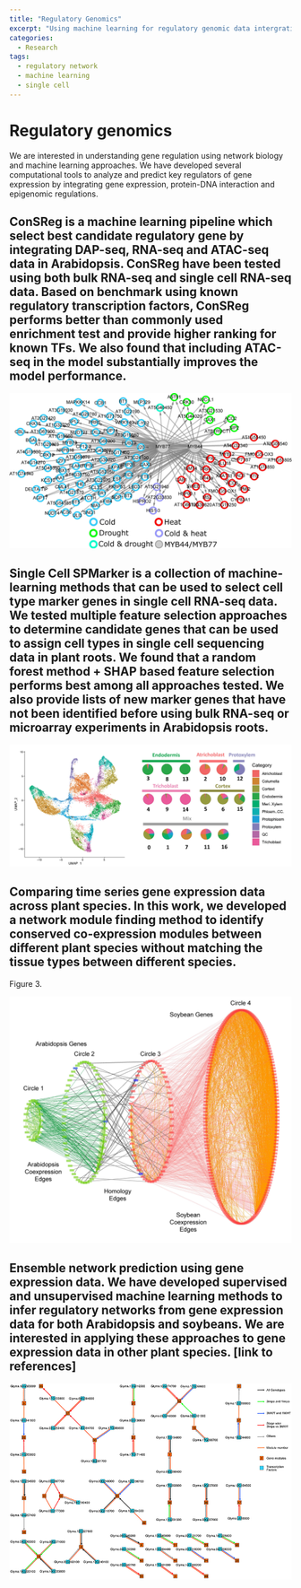 ```yaml
---
title: "Regulatory Genomics"
excerpt: "Using machine learning for regulatory genomic data intergration and prediction."
categories:
  - Research
tags:
  - regulatory network
  - machine learning
  - single cell 
---
```

# Regulatory genomics
We are interested in understanding gene regulation using network biology and machine learning approaches. We have developed several computational tools to analyze and predict key regulators of gene expression by integrating gene expression, protein-DNA interaction and epigenomic regulations.  

## ConSReg is a machine learning pipeline which select best candidate regulatory gene by integrating DAP-seq, RNA-seq and ATAC-seq data in Arabidopsis. ConSReg have been tested using both bulk RNA-seq and single cell RNA-seq data. Based on benchmark using known regulatory transcription factors, ConSReg performs better than commonly used enrichment test and provide higher ranking for known TFs. We also found that including ATAC-seq in the model substantially improves the model performance. 

![](/assets/images/myb_network1.jpg)

## Single Cell SPMarker is a collection of machine-learning methods that can be used to select cell type marker genes in single cell RNA-seq data. We tested multiple feature selection approaches to determine candidate genes that can be used to assign cell types in single cell sequencing data in plant roots. We found that a random forest method + SHAP based feature selection performs best among all approaches tested. We also provide lists of new marker genes that have not been identified before using bulk RNA-seq or microarray experiments in Arabidopsis roots. 

![](/assets/images/SPmarker.jpg)

## Comparing time series gene expression data across plant species. In this work, we developed a network module finding method to identify conserved co-expression modules between different plant species without matching the tissue types between different species. 
Figure 3. 

![](/assets/images/FishTrap.jpg)

## Ensemble network prediction using gene expression data. We have developed supervised and unsupervised machine learning methods to infer regulatory networks from gene expression data for both Arabidopsis and soybeans. We are interested in applying these approaches to gene expression data in other plant species. [link to references] 

![](/assets/images/LPAnetwork.jpg)

